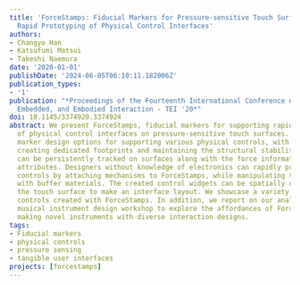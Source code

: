 ```yaml
---
title: 'ForceStamps: Fiducial Markers for Pressure-sensitive Touch Surfaces to Support
  Rapid Prototyping of Physical Control Interfaces'
authors:
- Changyo Han
- Katsufumi Matsui
- Takeshi Naemura
date: '2020-01-01'
publishDate: '2024-06-05T06:10:11.182006Z'
publication_types:
- '1'
publication: "*Proceedings of the Fourteenth International Conference on Tangible,
  Embedded, and Embodied Interaction - TEI '20*"
doi: 10.1145/3374920.3374924
abstract: We present ForceStamps, fiducial markers for supporting rapid prototyping
  of physical control interfaces on pressure-sensitive touch surfaces. We investigate
  marker design options for supporting various physical controls, with focusing on
  creating dedicated footprints and maintaining the structural stability. ForceStamps
  can be persistently tracked on surfaces along with the force information and other
  attributes. Designers without knowledge of electronics can rapidly prototype physical
  controls by attaching mechanisms to ForceStamps, while manipulating the haptic feedback
  with buffer materials. The created control widgets can be spatially configured on
  the touch surface to make an interface layout. We showcase a variety of example
  controls created with ForceStamps. In addition, we report on our analysis of a two-day
  musical instrument design workshop to explore the affordances of ForceStamps for
  making novel instruments with diverse interaction designs.
tags:
- Fiducial markers
- physical controls
- pressure sensing
- tangible user interfaces
projects: [forcestamps]
---
```

